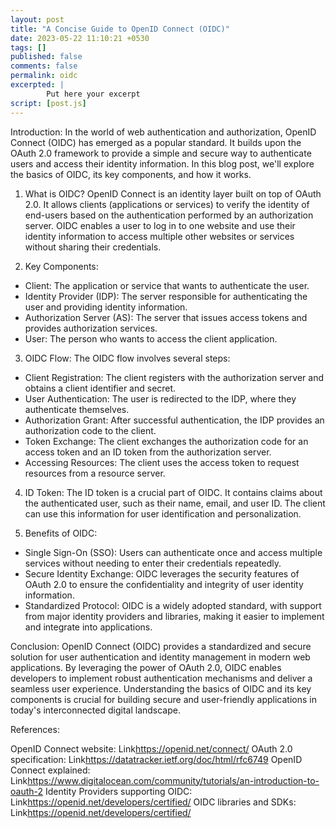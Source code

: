 ```yaml
---
layout: post
title: "A Concise Guide to OpenID Connect (OIDC)"
date: 2023-05-22 11:10:21 +0530
tags: []
published: false
comments: false
permalink: oidc
excerpted: |
        Put here your excerpt
script: [post.js]
---
```


Introduction:
In the world of web authentication and authorization, OpenID Connect (OIDC) has emerged as a popular standard. It builds upon the OAuth 2.0 framework to provide a simple and secure way to authenticate users and access their identity information. In this blog post, we'll explore the basics of OIDC, its key components, and how it works.

1. What is OIDC?
OpenID Connect is an identity layer built on top of OAuth 2.0. It allows clients (applications or services) to verify the identity of end-users based on the authentication performed by an authorization server. OIDC enables a user to log in to one website and use their identity information to access multiple other websites or services without sharing their credentials.

2. Key Components:
- Client: The application or service that wants to authenticate the user.
- Identity Provider (IDP): The server responsible for authenticating the user and providing identity information.
- Authorization Server (AS): The server that issues access tokens and provides authorization services.
- User: The person who wants to access the client application.

3. OIDC Flow:
The OIDC flow involves several steps:
- Client Registration: The client registers with the authorization server and obtains a client identifier and secret.
- User Authentication: The user is redirected to the IDP, where they authenticate themselves.
- Authorization Grant: After successful authentication, the IDP provides an authorization code to the client.
- Token Exchange: The client exchanges the authorization code for an access token and an ID token from the authorization server.
- Accessing Resources: The client uses the access token to request resources from a resource server.

4. ID Token:
The ID token is a crucial part of OIDC. It contains claims about the authenticated user, such as their name, email, and user ID. The client can use this information for user identification and personalization.

5. Benefits of OIDC:
- Single Sign-On (SSO): Users can authenticate once and access multiple services without needing to enter their credentials repeatedly.
- Secure Identity Exchange: OIDC leverages the security features of OAuth 2.0 to ensure the confidentiality and integrity of user identity information.
- Standardized Protocol: OIDC is a widely adopted standard, with support from major identity providers and libraries, making it easier to implement and integrate into applications.

Conclusion:
OpenID Connect (OIDC) provides a standardized and secure solution for user authentication and identity management in modern web applications. By leveraging the power of OAuth 2.0, OIDC enables developers to implement robust authentication mechanisms and deliver a seamless user experience. Understanding the basics of OIDC and its key components is crucial for building secure and user-friendly applications in today's interconnected digital landscape.

References:

OpenID Connect website: Link<https://openid.net/connect/>
OAuth 2.0 specification: Link<https://datatracker.ietf.org/doc/html/rfc6749>
OpenID Connect explained: Link<https://www.digitalocean.com/community/tutorials/an-introduction-to-oauth-2>
Identity Providers supporting OIDC: Link<https://openid.net/developers/certified/>
OIDC libraries and SDKs: Link<https://openid.net/developers/certified/>
